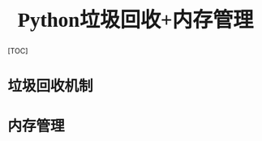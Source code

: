 <h1 style="text-align: center;font-size: 40px; font-family: '楷体';">Python垃圾回收+内存管理</h1>

[TOC]

# 垃圾回收机制



# 内存管理

